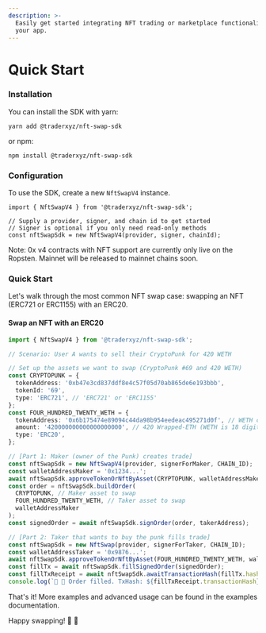 ```yaml
---
description: >-
  Easily get started integrating NFT trading or marketplace functionality into
  your app.
---
```


# Quick Start

### Installation

You can install the SDK with yarn:

`yarn add @traderxyz/nft-swap-sdk`

or npm:

`npm install @traderxyz/nft-swap-sdk`

### Configuration

To use the SDK, create a new `NftSwapV4` instance.

```tsx
import { NftSwapV4 } from '@traderxyz/nft-swap-sdk';

// Supply a provider, signer, and chain id to get started
// Signer is optional if you only need read-only methods
const nftSwapSdk = new NftSwapV4(provider, signer, chainId);
```

Note: 0x v4 contracts with NFT support are currently only live on the Ropsten. Mainnet will be released to mainnet chains soon.

### Quick Start

Let's walk through the most common NFT swap case: swapping an NFT (ERC721 or ERC1155) with an ERC20.&#x20;

#### Swap an NFT with an ERC20

```typescript
import { NftSwapV4 } from '@traderxyz/nft-swap-sdk';

// Scenario: User A wants to sell their CryptoPunk for 420 WETH 

// Set up the assets we want to swap (CryptoPunk #69 and 420 WETH)
const CRYPTOPUNK = {
  tokenAddress: '0xb47e3cd837ddf8e4c57f05d70ab865de6e193bbb',
  tokenId: '69',
  type: 'ERC721', // 'ERC721' or 'ERC1155'
};
const FOUR_HUNDRED_TWENTY_WETH = {
  tokenAddress: '0x6b175474e89094c44da98b954eedeac495271d0f', // WETH contract address
  amount: '420000000000000000000', // 420 Wrapped-ETH (WETH is 18 digits)
  type: 'ERC20',
};

// [Part 1: Maker (owner of the Punk) creates trade]
const nftSwapSdk = new NftSwapV4(provider, signerForMaker, CHAIN_ID);
const walletAddressMaker = '0x1234...';
await nftSwapSdk.approveTokenOrNftByAsset(CRYPTOPUNK, walletAddressMaker);
const order = nftSwapSdk.buildOrder(
  CRYPTOPUNK, // Maker asset to swap
  FOUR_HUNDRED_TWENTY_WETH, // Taker asset to swap
  walletAddressMaker
);
const signedOrder = await nftSwapSdk.signOrder(order, takerAddress);

// [Part 2: Taker that wants to buy the punk fills trade]
const nftSwapSdk = new NftSwap(provider, signerForTaker, CHAIN_ID);
const walletAddressTaker = '0x9876...';
await nftSwapSdk.approveTokenOrNftByAsset(FOUR_HUNDRED_TWENTY_WETH, walletAddressTaker);
const fillTx = await nftSwapSdk.fillSignedOrder(signedOrder);
const fillTxReceipt = await nftSwapSdk.awaitTransactionHash(fillTx.hash);
console.log(`🎉 🥳 Order filled. TxHash: ${fillTxReceipt.transactionHash}`);
```

That's it! More examples and advanced usage can be found in the examples documentation.&#x20;

Happy swapping! :tada: :handshake:
